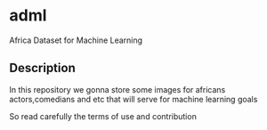 # adml
Africa Dataset for Machine Learning
## Description
In this repository we gonna store some images for africans actors,comedians and etc that will serve for 
machine learning goals 

So read carefully the terms of use and contribution
